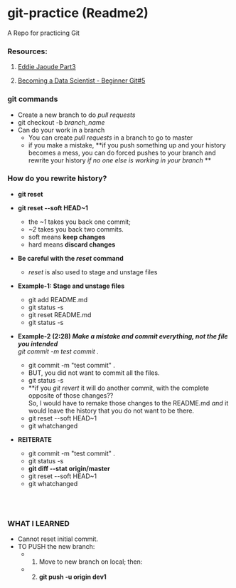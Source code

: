 # git-practice (Readme2)
A Repo for practicing Git


### Resources:

1. [Eddie Jaoude Part3](https://www.youtube.com/watch?v=LsQjcX3b0ZM&list=PL4lTrYcDuAfxAgSefXftJXbhw0qvjfOFo&index=3)  

2. [Becoming a Data Scientist - Beginner Git#5](https://www.youtube.com/watch?v=UmE0uf5UMzA)

### git commands  

* Create a new branch to do *pull requests*  
* git checkout -b *branch_name*  
* Can do your work in a branch  
  - You can create *pull requests* in a branch to go to master    
  - if you make a mistake, **if you push something up and your history becomes a mess, you can do forced pushes to your branch and rewrite your history *if no one else is working in your branch*  **  

### How do you rewrite history?  
* **git reset**
* **git reset --soft HEAD~1**  
  - the *~1* takes you back one commit; 
  - *~2* takes you back two commits. 
  - soft means **keep changes**  
  - hard means **discard changes**  
* **Be careful with the *reset* command**  
  - *reset* is also used to stage and unstage files  
* **Example-1: Stage and unstage files**  
  - git add README.md  
  - git status -s  
  - git reset README.md
  - git status -s 
  
* **Example-2 (2:28) *Make a mistake and commit everything, not the file you intended***   
  *git commit -m *test commit* .*  
  - git commit -m "test commit" . 
  - BUT, you did not want to commit all the files.  
  - git status -s  
  - **if you *git revert* it will do another commit, with the complete opposite of those changes??  
  So, I would have to remake those changes to the README.md  *and* it would leave the history that you do not want to be there.  
  - git reset --soft HEAD~1 
  - git whatchanged  
  
* **REITERATE**  
  -  git commit -m "test commit" . 
  - git status -s 
  - **git diff --stat origin/master**
  - git reset --soft HEAD~1
  - git whatchanged 
<br> 
<br> 

###  **WHAT I LEARNED**  

* Cannot reset initial commit.  
* TO PUSH the new branch:    
  - 1. Move to new branch on local; then:     
  - 2. **git push -u origin dev1**  
  
  
  
  



